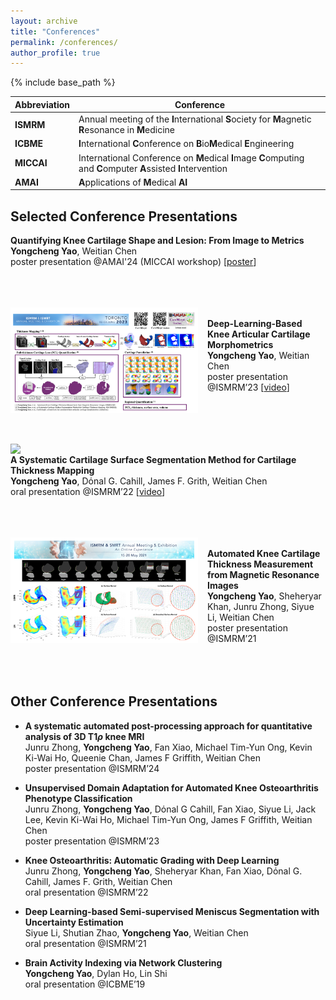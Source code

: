 ```yaml
---
layout: archive
title: "Conferences"
permalink: /conferences/
author_profile: true
---
```


{% include base_path %}


| Abbreviation | Conference                                                   |
| ------------ | ------------------------------------------------------------ |
| **ISMRM**    | Annual meeting of the **I**nternational **S**ociety for **M**agnetic **R**esonance in **M**edicine |
| **ICBME**    | **I**nternational **C**onference on **B**io**M**edical **E**ngineering |
| **MICCAI**   | International Conference on **M**edical **I**mage **C**omputing and **C**omputer **A**ssisted **I**ntervention |
| **AMAI**     | **A**pplications of **M**edical **AI**                       |



Selected Conference Presentations
------

**Quantifying Knee Cartilage Shape and Lesion: From Image to Metrics**\
**Yongcheng Yao**, Weitian Chen\
poster presentation @AMAI'24 (MICCAI workshop) [[poster](https://github.com/YongchengYAO/yongchengyao.github.io/blob/master/_pages/gallery.assets/poster-AMAI24.pdf)]<br />
<br /><br /><br />

<img align="left" width="300" src="/_pages/conference.assets/conference-ISMRM23.png" style="margin-right: 15px" /> \
**Deep-Learning-Based Knee Articular Cartilage Morphometrics**\
**Yongcheng Yao**, Weitian Chen\
poster presentation @ISMRM’23  [[video](https://youtu.be/9b94d4W6e1g)]<br />
<br /><br /><br /><br />

<img align="left" width="300" src="/_pages/conference.assets/conference-ISMRM22.png" style="margin-right: 15px" /> \
**A Systematic Cartilage Surface Segmentation Method for Cartilage Thickness Mapping**\
**Yongcheng Yao**, Dόnal G. Cahill, James F. Grith, Weitian Chen\
oral presentation @ISMRM’22 [[video](https://youtu.be/iii6XjxoKLg)]<br />
<br /><br /><br />

<img align="left" width="300" src="/_pages/conference.assets/conference-ISMRM21.png" style="margin-right: 15px" /> \
**Automated Knee Cartilage Thickness Measurement from Magnetic Resonance Images**\
**Yongcheng Yao**, Sheheryar Khan, Junru Zhong, Siyue Li, Weitian Chen\
poster presentation @ISMRM’21 <br />
<br /><br /><br />



Other Conference Presentations
------

* **A systematic automated post-processing approach for quantitative analysis of 3D T1$\rho$ knee MRI**\
  Junru Zhong, **Yongcheng Yao**, Fan Xiao, Michael Tim-Yun Ong, Kevin Ki-Wai Ho, Queenie Chan, James F Griffith, Weitian Chen\
  poster presentation @ISMRM’24

* **Unsupervised Domain Adaptation for Automated Knee Osteoarthritis Phenotype Classification**\
  Junru Zhong, **Yongcheng Yao**, Dόnal G Cahill, Fan Xiao, Siyue Li, Jack Lee, Kevin Ki-Wai Ho, Michael Tim-Yun Ong, James F Griffith, Weitian Chen\
  poster presentation @ISMRM’23 

* **Knee Osteoarthritis: Automatic Grading with Deep Learning**\
  Junru Zhong, **Yongcheng Yao**, Sheheryar Khan, Fan Xiao, Dόnal G. Cahill, James F. Grith, Weitian Chen\
  oral presentation @ISMRM’22

* **Deep Learning-based Semi-supervised Meniscus Segmentation with Uncertainty Estimation**\
  Siyue Li, Shutian Zhao, **Yongcheng Yao**, Weitian Chen\
  oral presentation @ISMRM’21

* **Brain Activity Indexing via Network Clustering**\
  **Yongcheng Yao**, Dylan Ho, Lin Shi\
  oral presentation @ICBME’19